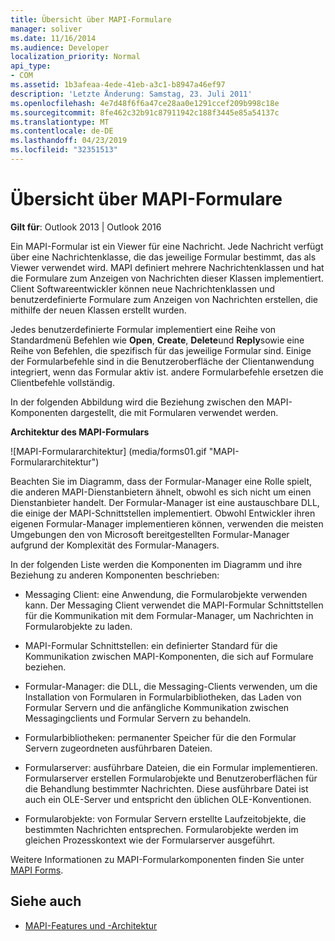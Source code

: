 ```yaml
---
title: Übersicht über MAPI-Formulare
manager: soliver
ms.date: 11/16/2014
ms.audience: Developer
localization_priority: Normal
api_type:
- COM
ms.assetid: 1b3afeaa-4ede-41eb-a3c1-b8947a46ef97
description: 'Letzte Änderung: Samstag, 23. Juli 2011'
ms.openlocfilehash: 4e7d48f6f6a47ce28aa0e1291ccef209b998c18e
ms.sourcegitcommit: 8fe462c32b91c87911942c188f3445e85a54137c
ms.translationtype: MT
ms.contentlocale: de-DE
ms.lasthandoff: 04/23/2019
ms.locfileid: "32351513"
---
```

# <a name="mapi-forms-overview"></a>Übersicht über MAPI-Formulare
  
**Gilt für**: Outlook 2013 | Outlook 2016 
  
Ein MAPI-Formular ist ein Viewer für eine Nachricht. Jede Nachricht verfügt über eine Nachrichtenklasse, die das jeweilige Formular bestimmt, das als Viewer verwendet wird. MAPI definiert mehrere Nachrichtenklassen und hat die Formulare zum Anzeigen von Nachrichten dieser Klassen implementiert. Client Softwareentwickler können neue Nachrichtenklassen und benutzerdefinierte Formulare zum Anzeigen von Nachrichten erstellen, die mithilfe der neuen Klassen erstellt wurden.
  
Jedes benutzerdefinierte Formular implementiert eine Reihe von Standardmenü Befehlen wie **Open**, **Create**, **Delete**und **Reply**sowie eine Reihe von Befehlen, die spezifisch für das jeweilige Formular sind. Einige der Formularbefehle sind in die Benutzeroberfläche der Clientanwendung integriert, wenn das Formular aktiv ist. andere Formularbefehle ersetzen die Clientbefehle vollständig. 
  
In der folgenden Abbildung wird die Beziehung zwischen den MAPI-Komponenten dargestellt, die mit Formularen verwendet werden. 
  
**Architektur des MAPI-Formulars**
  
![MAPI-Formulararchitektur] (media/forms01.gif "MAPI-Formulararchitektur")
  
Beachten Sie im Diagramm, dass der Formular-Manager eine Rolle spielt, die anderen MAPI-Dienstanbietern ähnelt, obwohl es sich nicht um einen Dienstanbieter handelt. Der Formular-Manager ist eine austauschbare DLL, die einige der MAPI-Schnittstellen implementiert. Obwohl Entwickler ihren eigenen Formular-Manager implementieren können, verwenden die meisten Umgebungen den von Microsoft bereitgestellten Formular-Manager aufgrund der Komplexität des Formular-Managers.
  
In der folgenden Liste werden die Komponenten im Diagramm und ihre Beziehung zu anderen Komponenten beschrieben:
  
- Messaging Client: eine Anwendung, die Formularobjekte verwenden kann. Der Messaging Client verwendet die MAPI-Formular Schnittstellen für die Kommunikation mit dem Formular-Manager, um Nachrichten in Formularobjekte zu laden.
    
- MAPI-Formular Schnittstellen: ein definierter Standard für die Kommunikation zwischen MAPI-Komponenten, die sich auf Formulare beziehen.
    
- Formular-Manager: die DLL, die Messaging-Clients verwenden, um die Installation von Formularen in Formularbibliotheken, das Laden von Formular Servern und die anfängliche Kommunikation zwischen Messagingclients und Formular Servern zu behandeln.
    
- Formularbibliotheken: permanenter Speicher für die den Formular Servern zugeordneten ausführbaren Dateien.
    
- Formularserver: ausführbare Dateien, die ein Formular implementieren. Formularserver erstellen Formularobjekte und Benutzeroberflächen für die Behandlung bestimmter Nachrichten. Diese ausführbare Datei ist auch ein OLE-Server und entspricht den üblichen OLE-Konventionen.
    
- Formularobjekte: von Formular Servern erstellte Laufzeitobjekte, die bestimmten Nachrichten entsprechen. Formularobjekte werden im gleichen Prozesskontext wie der Formularserver ausgeführt.
    
Weitere Informationen zu MAPI-Formularkomponenten finden Sie unter [MAPI Forms](mapi-forms.md).
  
## <a name="see-also"></a>Siehe auch

- [MAPI-Features und -Architektur](mapi-features-and-architecture.md)


